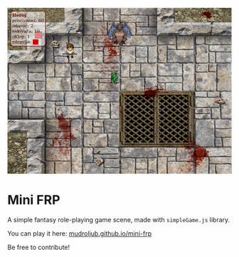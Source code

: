 [![](screen.png)](https://mudroljub.github.io/mini-frp/)

# Mini FRP

A simple fantasy role-playing game scene, made with `simpleGame.js` library.

You can play it here: [mudroljub.github.io/mini-frp](https://mudroljub.github.io/mini-frp/)

Be free to contribute!
